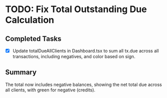 # TODO: Fix Total Outstanding Due Calculation

## Completed Tasks
- [x] Update totalDueAllClients in Dashboard.tsx to sum all tx.due across all transactions, including negatives, and color based on sign.

## Summary
The total now includes negative balances, showing the net total due across all clients, with green for negative (credits).
